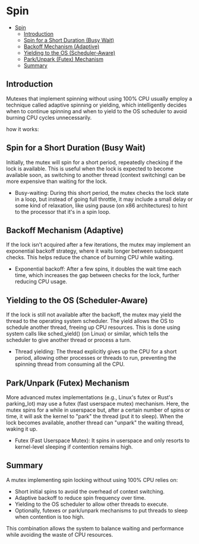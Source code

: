 # Spin

- [Spin](#spin)
  - [Introduction](#introduction)
  - [Spin for a Short Duration (Busy Wait)](#spin-for-a-short-duration-busy-wait)
  - [Backoff Mechanism (Adaptive)](#backoff-mechanism-adaptive)
  - [Yielding to the OS (Scheduler-Aware)](#yielding-to-the-os-scheduler-aware)
  - [Park/Unpark (Futex) Mechanism](#parkunpark-futex-mechanism)
  - [Summary](#summary)

## Introduction

Mutexes that implement spinning without using 100% CPU usually employ a technique called adaptive spinning or yielding, which intelligently decides when to continue spinning and when to yield to the OS scheduler to avoid burning CPU cycles unnecessarily.

how it works:

## Spin for a Short Duration (Busy Wait)

Initially, the mutex will spin for a short period, repeatedly checking if the lock is available. This is useful when the lock is expected to become available soon, as switching to another thread (context switching) can be more expensive than waiting for the lock.

- Busy-waiting: During this short period, the mutex checks the lock state in a loop, but instead of going full throttle, it may include a small delay or some kind of relaxation, like using pause (on x86 architectures) to hint to the processor that it's in a spin loop.

## Backoff Mechanism (Adaptive)

If the lock isn't acquired after a few iterations, the mutex may implement an exponential backoff strategy, where it waits longer between subsequent checks. This helps reduce the chance of burning CPU while waiting.

- Exponential backoff: After a few spins, it doubles the wait time each time, which increases the gap between checks for the lock, further reducing CPU usage.

## Yielding to the OS (Scheduler-Aware)

If the lock is still not available after the backoff, the mutex may yield the thread to the operating system scheduler. The yield allows the OS to schedule another thread, freeing up CPU resources. This is done using system calls like sched_yield() (on Linux) or similar, which tells the scheduler to give another thread or process a turn.

- Thread yielding: The thread explicitly gives up the CPU for a short period, allowing other processes or threads to run, preventing the spinning thread from consuming all the CPU.

## Park/Unpark (Futex) Mechanism

More advanced mutex implementations (e.g., Linux's futex or Rust's parking_lot) may use a futex (fast userspace mutex) mechanism. Here, the mutex spins for a while in userspace but, after a certain number of spins or time, it will ask the kernel to "park" the thread (put it to sleep). When the lock becomes available, another thread can "unpark" the waiting thread, waking it up.

- Futex (Fast Userspace Mutex): It spins in userspace and only resorts to kernel-level sleeping if contention remains high.

## Summary

A mutex implementing spin locking without using 100% CPU relies on:

- Short initial spins to avoid the overhead of context switching.
- Adaptive backoff to reduce spin frequency over time.
- Yielding to the OS scheduler to allow other threads to execute.
- Optionally, futexes or park/unpark mechanisms to put threads to sleep when contention is too high.

This combination allows the system to balance waiting and performance while avoiding the waste of CPU resources.
